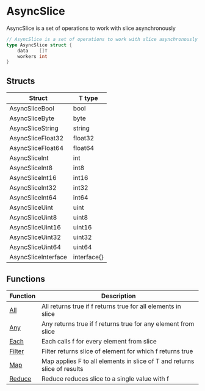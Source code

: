 # AsyncSlice

AsyncSlice is a set of operations to work with slice asynchronously

```go
// AsyncSlice is a set of operations to work with slice asynchronously
type AsyncSlice struct {
	data    []T
	workers int
}
```

## Structs

| Struct | T type |
| ------ | ------ |
| AsyncSliceBool | bool |
| AsyncSliceByte | byte |
| AsyncSliceString | string |
| AsyncSliceFloat32 | float32 |
| AsyncSliceFloat64 | float64 |
| AsyncSliceInt | int |
| AsyncSliceInt8 | int8 |
| AsyncSliceInt16 | int16 |
| AsyncSliceInt32 | int32 |
| AsyncSliceInt64 | int64 |
| AsyncSliceUint | uint |
| AsyncSliceUint8 | uint8 |
| AsyncSliceUint16 | uint16 |
| AsyncSliceUint32 | uint32 |
| AsyncSliceUint64 | uint64 |
| AsyncSliceInterface | interface{} |

## Functions

| Function | Description |
| -------- | ----------- |
| [All](./all.md) | All returns true if f returns true for all elements in slice |
| [Any](./any.md) | Any returns true if f returns true for any element from slice |
| [Each](./each.md) | Each calls f for every element from slice |
| [Filter](./filter.md) | Filter returns slice of element for which f returns true |
| [Map](./map.md) | Map applies F to all elements in slice of T and returns slice of results |
| [Reduce](./reduce.md) | Reduce reduces slice to a single value with f |
